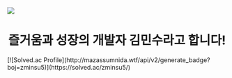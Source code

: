 <img src="https://capsule-render.vercel.app/api?type=waving&height=300&color=gradient&text=안녕하세요&section=header&reversal=false&textBg=false&fontAlignY=40&desc=반갑습니다!&descSize=40"/>

<div align ="center">
  <h1>즐거움과 성장의 개발자 김민수라고 합니다!</h3> 
</div>

<div>
[![Solved.ac Profile](http://mazassumnida.wtf/api/v2/generate_badge?boj=zminsu5)](https://solved.ac/zminsu5/)
</div>


